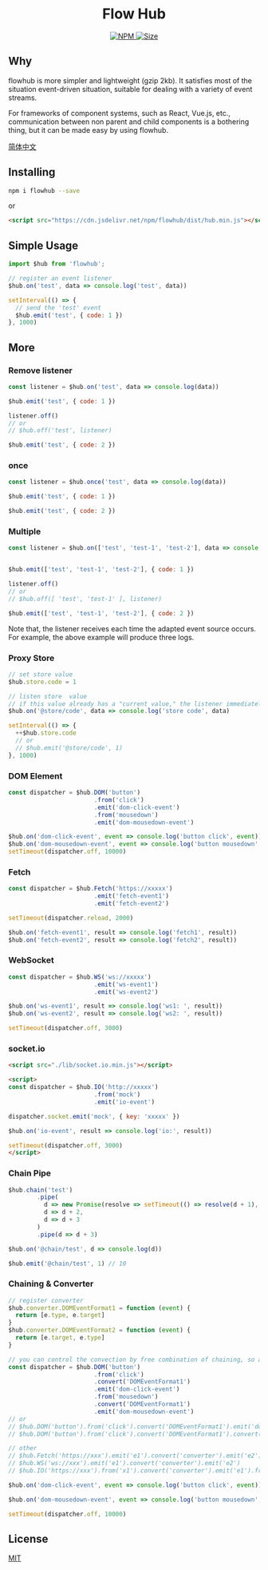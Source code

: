 <h1 align="center"> Flow Hub </h1>

<p align="center">
  <a href="https://www.npmjs.org/package/flowhub">
    <img alt="NPM" src="http://img.shields.io/npm/v/flowhub" />
  </a>
  <a href="">
    <img alt="Size" src="https://img.shields.io/badge/size-6kb-green.svg" />
  </a>
</p>

## Why

flowhub is more simpler and lightweight (gzip 2kb). It satisfies most of the situation event-driven situation, suitable for dealing with a variety of  event streams.

For frameworks of component systems, such as React, Vue.js, etc., communication between non parent and child components is a bothering thing, but it can be made easy by using flowhub.

[简体中文](./README.zh-CN.md)

## Installing

```sh
npm i flowhub --save
```

or

```html
<script src="https://cdn.jsdelivr.net/npm/flowhub/dist/hub.min.js"></script>
```

## Simple Usage

```js
import $hub from 'flowhub';

// register an event listener
$hub.on('test', data => console.log('test', data))

setInterval(() => {
  // send the 'test' event
  $hub.emit('test', { code: 1 })
}, 1000)
```

## More

### Remove listener

```js
const listener = $hub.on('test', data => console.log(data))

$hub.emit('test', { code: 1 })

listener.off()
// or
// $hub.off('test', listener)

$hub.emit('test', { code: 2 })
```

### once

```js
const listener = $hub.once('test', data => console.log(data))

$hub.emit('test', { code: 1 })

$hub.emit('test', { code: 2 })
```

### Multiple

```js
const listener = $hub.on(['test', 'test-1', 'test-2'], data => console.log(data))


$hub.emit(['test', 'test-1', 'test-2'], { code: 1 })

listener.off()
// or
// $hub.off([ 'test', 'test-1' ], listener)

$hub.emit(['test', 'test-1', 'test-2'], { code: 2 })
```

Note that, the listener receives each time the adapted event source occurs. For example, the above example will produce three logs.


### Proxy Store

```js
// set store value
$hub.store.code = 1

// listen store  value
// if this value already has a "current value," the listener immediately returns the "current value," just as Rx.BehaviorSubject
$hub.on('@store/code', data => console.log('store code', data)

setInterval(() => {
  ++$hub.store.code
  // or
  // $hub.emit('@store/code', 1)
}, 1000)
```

### DOM Element

```js
const dispatcher = $hub.DOM('button')
                        .from('click')
                        .emit('dom-click-event')
                        .from('mousedown')
                        .emit('dom-mousedown-event')

$hub.on('dom-click-event', event => console.log('button click', event))
$hub.on('dom-mousedown-event', event => console.log('button mousedown', event))
setTimeout(dispatcher.off, 10000)
```

### Fetch

```js
const dispatcher = $hub.Fetch('https://xxxxx')
                        .emit('fetch-event1')
                        .emit('fetch-event2')

setTimeout(dispatcher.reload, 2000)

$hub.on('fetch-event1', result => console.log('fetch1', result))
$hub.on('fetch-event2', result => console.log('fetch2', result))
```

### WebSocket

```js
const dispatcher = $hub.WS('ws://xxxxx')
                        .emit('ws-event1')
                        .emit('ws-event2')

$hub.on('ws-event1', result => console.log('ws1: ', result))
$hub.on('ws-event2', result => console.log('ws2: ', result))

setTimeout(dispatcher.off, 3000)
```

### socket.io

```html
<script src="./lib/socket.io.min.js"></script>

<script>
const dispatcher = $hub.IO('http://xxxxx')
                        .from('mock')
                        .emit('io-event')

dispatcher.socket.emit('mock', { key: 'xxxxx' })

$hub.on('io-event', result => console.log('io:', result))

setTimeout(dispatcher.off, 3000)
</script>
```

### Chain Pipe

```js
$hub.chain('test')
        .pipe(
          d => new Promise(resolve => setTimeout(() => resolve(d + 1), 2000)),
          d => d + 2,
          d => d + 3
        )
        .pipe(d => d + 3)

$hub.on('@chain/test', d => console.log(d))

$hub.emit('@chain/test', 1) // 10
```

### Chaining & Converter

```js
// register converter
$hub.converter.DOMEventFormat1 = function (event) {
  return [e.type, e.target]
}
$hub.converter.DOMEventFormat2 = function (event) {
  return [e.target, e.type]
}

// you can control the convection by free combination of chaining, so as to get the effect you want.
const dispatcher = $hub.DOM('button')
                        .from('click')
                        .convert('DOMEventFormat1')
                        .emit('dom-click-event')
                        .from('mousedown')
                        .convert('DOMEventFormat1')
                        .emit('dom-mousedown-event')
// or
// $hub.DOM('button').from('click').convert('DOMEventFormat1').emit('dom-click-event1').emit('dom-click-event2')
// $hub.DOM('button').from('click').convert('DOMEventFormat1').convert('DOMEventFormat2').emit('dom-click-event1')

// other
// $hub.Fetch('https://xxx').emit('e1').convert('converter').emit('e2')
// $hub.WS('ws://xxx').emit('e1').convert('converter').emit('e2')
// $hub.IO('https://xxx').from('x1').convert('converter').emit('e1').from('x2').emit('e1')

$hub.on('dom-click-event', event => console.log('button click', event))

$hub.on('dom-mousedown-event', event => console.log('button mousedown', event))

setTimeout(dispatcher.off, 10000)
```

## License

[MIT](./LICENSE)
